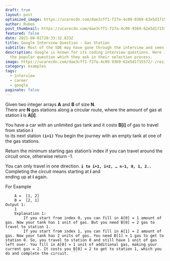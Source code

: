 ```yaml
---
draft: true
layout: post
optimized_image: https://ucarecdn.com/dae3cff1-f27a-4c09-9369-62e5d1715572/-/resize/800x600/large.png
author: Ruben
post_thumbnail: https://ucarecdn.com/dae3cff1-f27a-4c09-9369-62e5d1715572/-/resize/800x600/large.png
featured: false
date: 2021-08-01T20:33:32.833Z
title: Google Interview Question - Gas Station
subtitle: Most of the SDE may have gone through the interview and seen a similar problem.
description: Google is known for its coding interview questions. Here is one of
  the popular question which they ask in their selection process.
image: https://ucarecdn.com/dae3cff1-f27a-4c09-9369-62e5d1715572/-/resize/800x600/large.png
category: examples
tags:
  - interview
  - career
  - google
paginate: false
---
```


Given two integer arrays **A** and **B** of size **N**.\
There are **N** gas stations along a circular route, where the amount of gas at station **i** is **A\[i]**.

You have a car with an unlimited gas tank and it costs **B\[i]** of gas to travel from station **i**\
to its next station **`(i+1)`** You begin the journey with an empty tank at one of the gas stations.

Return the minimum starting gas station’s index if you can travel around the circuit once, otherwise return -1.

You can only travel in one direction. **`i to i+1, i+2, … n-1, 0, 1, 2..`** Completing the circuit means starting at **i** and\
ending up at **i** again.

For Example

```Input 1:
    A =  [1, 2]
    B =  [2, 1]
Output 1:
    1
    Explanation 1:
        If you start from index 0, you can fill in A[0] = 1 amount of gas. Now your tank has 1 unit of gas. But you need B[0] = 2 gas to travel to station 1. 
        If you start from index 1, you can fill in A[1] = 2 amount of gas. Now your tank has 2 units of gas. You need B[1] = 1 gas to get to station 0. So, you travel to station 0 and still have 1 unit of gas left over. You fill in A[0] = 1 unit of additional gas, making your current gas = 2. It costs you B[0] = 2 to get to station 1, which you do and complete the circuit. ```